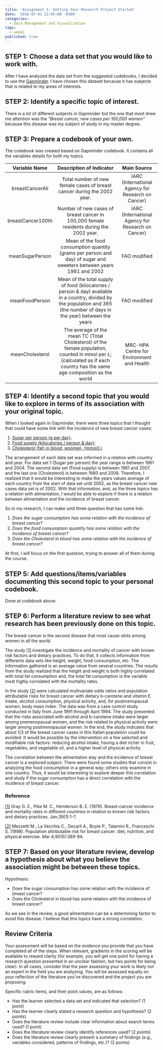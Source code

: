 ```yaml
---
title: 'Assignment 1: Getting Your Research Project Started'
date: '2016-07-01 22:05:00 -0300'
categories:
  - Data Management and Visualization
tags:
  - week1
published: true
---
```

## STEP 1: Choose a data set that you would like to work with.
After I have analyzed the data set from the suggested codebooks, I decided to use the [Gapminder][link_gapminder]. I have chosen this dataset because it has subjects that is related to my areas of interests.

## STEP 2: Identify a specific topic of interest.
There is a lot of different subjects in Gapminder but the one that most drew me attention was the _"Breast cancer, new cases per 100,000 women"_ because this disease was my subject of study in my master degree.

## STEP 3: Prepare a codebook of your own.
The codebook was created based on Gapminder codebook. It contains all the variables details for both my topics.

|   Variable Name   |      Description of Indicator   |  Main Source |
|:----:|:----------------------------------------:|:----:|
| breastCancerAll   | Total number of new female cases of breast cancer during the 2002 year. | IARC (International Agency for Research on Cancer) |
| breastCancer100th | Number of new cases of breast cancer in 100,000 female residents during the 2002 year. | IARC (International Agency for Research on Cancer) |
| meanSugarPerson   | Mean of the food consumption quantity (grams per person and day) of sugar and sweeters between years 1961 and 2002 | FAO modified |
| meanFoodPerson    | Mean of the total supply of food (kilocalories / person & day) available in a country, divided by the population and 365 (the number of days in the year) between the years | FAO modified |
| meanCholesterol   | The average of the mean TC (Total Cholesterol) of the female population, counted in mmol per L; (calculated as if each country has the same age composition as the world | MRC-HPA Centre for Environment and Health |

## STEP 4: Identify a second topic that you would like to explore in terms of its association with your original topic.
When I looked again in Gapminder, there were three topics that I thought that could have some link with the incidence of new breast cancer cases:

  1. [Sugar per person (g per day)][link_gmsugar];
  2. [Food supply (kilocalories / person & day)][link_gmfood];
  3. [Cholesterol (fat) in blood, woomen, (mmol/L)][link_gmcholesterol].

The arrangement of each data set was informed in a relation with country and year. For data set 1 (Sugar per person) the year range is between 1961 and 2004. The second data set (Food supply) is between 1961 and 2007, and the last one (Cholesterol) is between 1980 and 2008.
Therefore, I realized that it would be interesting to make the years values average of each country from the start of data set until 2002, as the breast cancer new cases data set is of 2002.
With that information, and, as the three topics has a relation with alimentation, I would be able to explore if there is a relation between alimentation and the incidence of breast cancer.

So in my research, I can make until three question that has some link:

  1. _Does the sugar consumption has some relation with the incidence of breast cancer?_
  2. _Does the food consumption quantity has some relation with the incidence of breast cancer?_
  3. _Does the Cholesterol in blood has some relation with the incidence of breast cancer?_

At first, I will focus on the first question, trying to answer all of them during the course.

## STEP 5: Add questions/items/variables documenting this second topic to your personal codebook.
Done at codebook above.

## STEP 6: Perform a literature review to see what research has been previously done on this topic.

The breast cancer is the second disease that most cause obits among women in all the world.

The study [[1]][study_1] investigate the incidence and mortality of cancer with known risk factors and dietary practices. To do that, it collects information from differents data sets like height, weight, food consumption, etc. The information gathered is an average value from several countries.
The results from the study realized that the height and weight is both highly correlated with total fat consumption and, the total fat consumption is the variable most highly correlated with the mortality rates.

In the study [[2]][study_2] were calculated multivariate odds ratios and population attributable risks for breast cancer with dietary b-carotene and vitamin E intake, alcohol consumption, physical activity, and, for postmenopausal women, body mass index.
The data was from a case control study conducted in Italy from June 1991 through April 1994.
The study presented that the risks associated with alcohol and b-carotene intake were larger among premenopausal women, and the risk related to physical activity were larger among postmenopausal women.
In the end, the study indicates that about 1/3 of the breast cancer cases in this Italian population could be avoided. It would be possible by the intervention on a few selected and modifiable risk factors: reducing alcohol intake, having a diet richer in fruit, vegetables, and vegetable oil, and a higher level of physical activity.

The correlation between the alimentation way and the incidence of breast cancer is a explored subject. There were found some studies that consist in analyzing the food consumption in a general way; others only examine in one country. Thus, it would be interesting to explore deeper this correlation and study if the sugar consumption has a direct correlation with the incidence of breast cancer. 

### Reference

[[1]][study_1] Gray G. E., Pike M. C., Henderson B. E. (1979). Breast-cancer incidence and mortality rates in different countries in relation to known risk factors and dietary practices. Jan;39(1):1-7.

[[2]][study_2] Mezzetti M., La Vecchia C., Decarli A., Boyle P., Talamini R., Franceschi S. (1998). Population attributable risk for breast cancer: diet, nutrition, and physical exercise. Mar 4;90(5):389-94.

## STEP 7: Based on your literature review, develop a hypothesis about what you believe the association might be between these topics.
Hypothesis:

  - Does the sugar consumption has some relation with the incidence of breast cancer?
  - Does the Cholesterol in blood has some relation with the incidence of breast cancer?

As we see in the review, a good alimentation can be a determining factor to avoid this disease. I believe that this topics have a strong correlation.

## Review Criteria

Your assessment will be based on the evidence you provide that you have completed all of the steps. When relevant, gradients in the scoring will be available to reward clarity (for example, you will get one point for having a research question presented in an unclear fashion, but two points for being clear). In all cases, consider that the peer assessing your work is likely not an expert in the field you are analyzing. You will be assessed equally on your reflection of the literature you’ve discovered and the project you are proposing.

Specific rubric items, and their point values, are as follows: 

  - Has the learner selected a data set and indicated that selection? (1 point)
  - Has the learner clearly stated a research question and hypothesis? (2 points)
  - Does the literature review include clear information about search terms used? (1 point)
  - Does the literature review clearly identify references used? (2 points)
  - Does the literature review clearly present a summary of findings (e.g., variables considered, patterns of findings, etc.)? (2 points)

[link_gapminder]:      http://www.gapminder.org

[link_gmsugar]: https://www.gapminder.org/world/#$majorMode=chart$is;shi=t;ly=2003;lb=f;il=t;fs=11;al=30;stl=t;st=t;nsl=t;se=t$wst;tts=C$ts;sp=5.59290322580644;ti=2010$zpv;v=0$inc_x;mmid=XCOORDS;iid=phAwcNAVuyj1jiMAkmq1iMg;by=ind$inc_y;mmid=YCOORDS;iid=phAwcNAVuyj2sdmdhX9zuKg;by=ind$inc_s;uniValue=8.21;iid=phAwcNAVuyj0XOoBL_n5tAQ;by=ind$inc_c;uniValue=255;gid=CATID0;by=grp$map_x;scale=log;dataMin=194;dataMax=96846$map_y;scale=lin;sma=49;smi=2.65$cd;bd=0$inds=

[link_gmfood]: https://www.gapminder.org/world/#$majorMode=chart$is;shi=t;ly=2003;lb=f;il=t;fs=11;al=30;stl=t;st=t;nsl=t;se=t$wst;tts=C$ts;sp=5.59290322580644;ti=2010$zpv;v=0$inc_x;mmid=XCOORDS;iid=phAwcNAVuyj1jiMAkmq1iMg;by=ind$inc_y;mmid=YCOORDS;iid=0ArfEDsV3bBwCdGlYVVpXX20tbU13STZyVG0yNkRrZnc;by=ind$inc_s;uniValue=8.21;iid=phAwcNAVuyj0XOoBL_n5tAQ;by=ind$inc_c;uniValue=255;gid=CATID0;by=grp$map_x;scale=log;dataMin=194;dataMax=96846$map_y;scale=lin;sma=49;smi=2.65$cd;bd=0$inds=

[link_gmcholesterol]:  https://www.gapminder.org/world/#$majorMode=chart$is;shi=t;ly=2003;lb=f;il=t;fs=11;al=30;stl=t;st=t;nsl=t;se=t$wst;tts=C$ts;sp=5.59290322580644;ti=2008$zpv;v=0$inc_x;mmid=XCOORDS;iid=phAwcNAVuyj1jiMAkmq1iMg;by=ind$inc_y;mmid=YCOORDS;iid=0ArfEDsV3bBwCdGJHcHZkSUdBcU56aS1OT3lLeU4tRHc;by=ind$inc_s;uniValue=8.21;iid=phAwcNAVuyj0XOoBL_n5tAQ;by=ind$inc_c;uniValue=255;gid=CATID0;by=grp$map_x;scale=log;dataMin=194;dataMax=96846$map_y;scale=lin;dataMin=3.974;dataMax=6.2$map_s;sma=50;smi=2$cd;bd=0$inds=

[study_1]: http://www.ncbi.nlm.nih.gov/pubmed/758926

[study_2]: http://www.ncbi.nlm.nih.gov/pubmed/9498489
